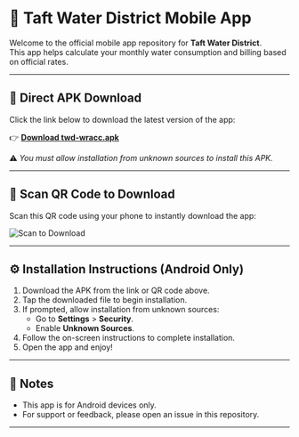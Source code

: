 # 📱 Taft Water District Mobile App

Welcome to the official mobile app repository for **Taft Water District**.  
This app helps calculate your monthly water consumption and billing based on official rates.

---

## 🔽 Direct APK Download

Click the link below to download the latest version of the app:

👉 [**Download twd-wracc.apk**](https://github.com/djbruce/twd-wracc/releases/download/v.1.0.0/twd-wracc.apk)

⚠️ *You must allow installation from unknown sources to install this APK.*

---

## 📲 Scan QR Code to Download

Scan this QR code using your phone to instantly download the app:

![Scan to Download](https://api.qrserver.com/v1/create-qr-code/?size=250x250&data=https://github.com/djbruce/twd-wracc/releases/download/v.1.0.0/twd-wracc.apk)

---

## ⚙️ Installation Instructions (Android Only)

1. Download the APK from the link or QR code above.
2. Tap the downloaded file to begin installation.
3. If prompted, allow installation from unknown sources:
   - Go to **Settings** > **Security**.
   - Enable **Unknown Sources**.
4. Follow the on-screen instructions to complete installation.
5. Open the app and enjoy!

---

## 📝 Notes

- This app is for Android devices only.
- For support or feedback, please open an issue in this repository.

--- 
